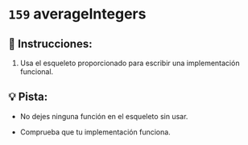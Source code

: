 # `159` averageIntegers

## 📝 Instrucciones:

1. Usa el esqueleto proporcionado para escribir una implementación funcional.

## :bulb: Pista:

* No dejes ninguna función en el esqueleto sin usar.

* Comprueba que tu implementación funciona.